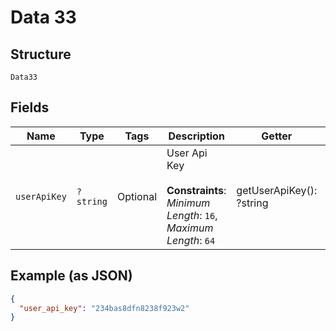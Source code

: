 
# Data 33

## Structure

`Data33`

## Fields

| Name | Type | Tags | Description | Getter | Setter |
|  --- | --- | --- | --- | --- | --- |
| `userApiKey` | `?string` | Optional | User Api Key<br><br>**Constraints**: *Minimum Length*: `16`, *Maximum Length*: `64` | getUserApiKey(): ?string | setUserApiKey(?string userApiKey): void |

## Example (as JSON)

```json
{
  "user_api_key": "234bas8dfn8238f923w2"
}
```

